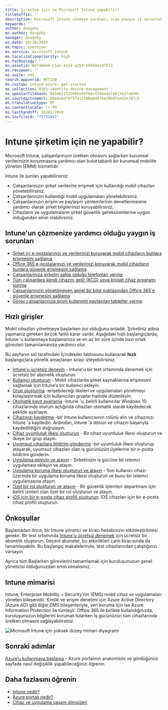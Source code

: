 ```yaml
---
title: Şirketim için ne Microsoft Intune yapabilir?
titleSuffix: ''
description: Microsoft Intune çözmeye yardımcı olan yaygın iş sorunları.
keywords: ''
author: dougeby
ms.author: dougeby
manager: dougeby
ms.date: 02/26/2019
ms.topic: overview
ms.service: microsoft-intune
ms.localizationpriority: high
ms.technology: ''
ms.assetid: 6bfab644-c1e2-4154-a254-e95b9a1d75f2
ms.reviewer: ''
ms.suite: ems
search.appverid: MET150
ms.custom: intune-azure; get-started
ms.collection: M365-identity-device-management
ms.openlocfilehash: 845eb22522895e04f6ec4f46eda7a817e27a830c
ms.sourcegitcommit: 88b6e6d70f5fa15708e640f6e20b97a442ef07c5
ms.translationtype: MT
ms.contentlocale: tr-TR
ms.lasthandoff: 10/02/2019
ms.locfileid: "71731841"
---
```

# <a name="what-can-intune-do-for-my-company"></a>Intune şirketim için ne yapabilir?
Microsoft Intune, çalışanlarınızın üretken olmasını sağlarken kurumsal verilerinizin korunmasına yardımcı olan bulut tabanlı bir kurumsal mobilite yönetim (EMM) hizmetidir.

Intune ile şunları yapabilirsiniz:

- Çalışanlarınızın şirket verilerine erişmek için kullandığı mobil cihazları yönetebilirsiniz.
- Çalışanlarınızın kullandığı mobil uygulamaları yönetebilirsiniz.
- Çalışanlarınızın erişim ve paylaşım yöntemlerinin denetlenmesine yardımcı olarak şirket bilgilerinizi koruyabilirsiniz.
- Cihazların ve uygulamaların şirket güvenlik gereksinimlerine uygun olduğundan emin olabilirsiniz.

## <a name="common-business-problems-that-intune-helps-solve"></a>Intune'un çözmenize yardımcı olduğu yaygın iş sorunları

* [Şirket içi e-postalarınızı ve verilerinizi koruyarak mobil cihazların bunlara erişmesini sağlama](common-scenarios.md#protecting-your-on-premises-email-and-data-so-it-can-be-safely-accessed-by-mobile-devices)
* [Office 365 e-postalarınızı ve verilerinizi koruyarak mobil cihazların bunlara güvenle erişmesini sağlama](common-scenarios.md#protecting-your-office-365-email-and-data-so-it-can-be-safely-accessed-by-mobile-devices)
* [Çalışanlarınıza şirketin sahip olduğu telefonları verme](common-scenarios.md#issue-corporate-owned-phones-to-your-employees)
* [Tüm çalışanlara kendi cihazını getir (KCG) veya kişisel cihaz programı sunma](common-scenarios.md#offer-a-bring-your-own-device-program-to-all-employees)
* [Çalışanlarınızın yönetilmeyen genel bir bilgi noktasından Office 365'e güvenle erişmesini sağlama](common-scenarios.md#enable-your-employees-to-securely-access-office-365-from-an-unmanaged-public-kiosk)
* [Görev çalışanlarınıza sınırlı kullanımlı paylaşılan tabletler verme](common-scenarios.md#issue-limited-use-shared-tablets-to-your-employees)

## <a name="quickstarts"></a>Hızlı girişler

Mobil cihazları yönetmeye başlarken zor olduğunu anladık. Şirketiniz adına yapmanız gereken birçok farklı karar vardır. Aşağıdaki hızlı başlangıçlarda, Intune 'u kullanmaya başlamanıza ve en az bir süre içinde bazı ortak görevleri tamamlamanıza yardımcı olur.

Bu sayfanın sol tarafındaki İçindekiler tablosunu kullanarak **hızlı** başlangıçlara yönelik amaçlanan sırayı izleyebilirsiniz.

- [Intune'u ücretsiz deneyin](free-trial-sign-up.md) - Intune'u bir test ortamında denemek için ücretsiz bir abonelik oluşturun.    
- [Kullanıcı oluşturun](quickstart-create-user.md) - Mobil cihazlarda şirket kaynaklarına erişmesini sağlamak için Intune’a bir kullanıcı ekleyin.
- [Grup oluşturma](quickstart-create-group.md) -erişebileceği ilkeleri ve uygulamaları yönetmeyi kolaylaştırmak için kullanıcıları gruplar halinde düzenleyin.
- [Otomatik kayıt ayarlama](../enrollment/quickstart-setup-auto-enrollment.md) -Intune 'u, belirli kullanıcılar Windows 10 cihazlarında oturum açtığında cihazları otomatik olarak kaydedecek şekilde ayarlayın.
- [Cihazınızı kaydetme](../enrollment/quickstart-enroll-windows-device.md) -bir Intune kullanıcısının rolünü alın ve cihazınızı Intune 'a kaydedin. Ardından, Intune 'a dönün ve cihazın başarıyla kaydedildiğini doğrulayın.
- [Cihaz uyumluluk ilkesi oluşturun](../protect/quickstart-set-password-length-android.md) - Bir cihaz uyumluluk ilkesi oluşturun ve ilkeye bir grup atayın.
- [Uyumsuz cihazlara bildirim gönderme](../protect/quickstart-send-notification.md) -bir uyumluluk ilkesi oluşturup atayarak, uyumsuz cihazları olan iş gücünüzün üyelerine bir e-posta bildirimi gönderin.
- [Uygulama ekleyin ve atayın](../apps/quickstart-add-assign-app.md) - Şirketinizin iş gücüne bir istemci uygulaması ekleyin ve atayın.
- [Uygulama koruma ilkesi oluşturun ve atayın](../apps/quickstart-create-assign-app-policy.md) - Son kullanıcı cihazı üzerinde bir uygulama koruma ilkesi oluşturun ve bunu bir istemci uygulamasına atayın.
- [Özel bir rol oluşturun ve atayın](create-custom-role.md) - Bir güvenlik işlemleri departmanı için belirli izinleri olan özel bir rol oluşturun ve atayın. 
- [iOS için bir e-posta cihaz profili oluşturun](../configuration/quickstart-email-profile.md): iOS cihazları için bir e-posta cihaz profili oluşturun.

## <a name="prerequisites"></a>Önkoşullar

Başlamadan önce, bir Intune yönetici ve kiracı hesabınızın etkinleştirilmesi gerekir. Bir test ortamında [Intune'u ücretsiz denemek](free-trial-sign-up.md) için ücretsiz bir abonelik oluşturun. Geçerli aboneler, bu etkinlikleri canlı kiracısında da tamamlayabilir. Bu başlangıç makalelerinde, test cihazlarından çalıştığınızı varsayın.

Ayrıca tüm Başlarken görevlerini tamamlamak için kuruluşunuzun genel yöneticisi olduğunuzdan emin olmalısınız.

## <a name="intune-architecture"></a>Intune mimarisi

Intune, Enterprise Mobility + Security’nin (EMS) mobil cihaz ve uygulamaları yöneten bileşenidir. Kimlik ve erişim denetimi için Azure Active Directory (Azure AD) gibi diğer EMS bileşenleriyle, veri koruma için ise Azure Information Protection ile tümleşir. Office 365 ile birlikte kullandığınızda, kuruluşunuzun bilgilerini korumalı tutarken Iş gücünüzün tüm cihazlarında üretken olmasını sağlayabilirsiniz.

![Microsoft Intune için yüksek düzey mimari diyagramı](./media/get-started-evaluation/intunearchitecture.svg)

## <a name="next-steps"></a>Sonraki adımlar

[Azure’u kullanmaya başlama](tutorial-walkthrough-intune-portal.md) - Azure portalının anatomisini ve gördüğünüz sayfada nasıl değişiklik yapabileceğinizi öğrenin.

## <a name="learn-more"></a>Daha fazlasını öğrenin

- [Intune nedir?](what-is-intune.md)
- [Azure portalı nedir?](what-is-intune.md)
- [Cihaz ve uygulama yaşam döngüleri](device-lifecycle.md)
